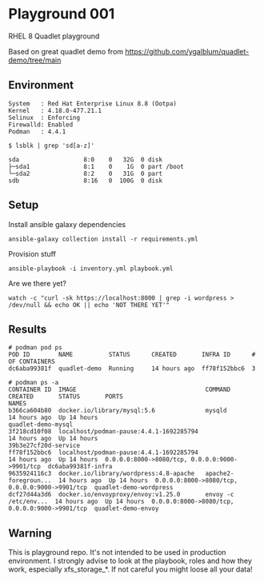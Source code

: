 # Playground 001

RHEL 8 Quadlet playground

Based on great quadlet demo from https://github.com/ygalblum/quadlet-demo/tree/main

## Environment

```
System   : Red Hat Enterprise Linux 8.8 (Ootpa)
Kernel   : 4.18.0-477.21.1
Selinux  : Enforcing
Firewalld: Enabled
Podman   : 4.4.1
```

```
$ lsblk | grep 'sd[a-z]'

sda                  8:0    0   32G  0 disk
├─sda1               8:1    0    1G  0 part /boot
└─sda2               8:2    0   31G  0 part
sdb                  8:16   0  100G  0 disk
```

## Setup

Install ansible galaxy dependencies
```
ansible-galaxy collection install -r requirements.yml
```

Provision stuff
```
ansible-playbook -i inventory.yml playbook.yml
```

Are we there yet?
```
watch -c "curl -sk https://localhost:8000 | grep -i wordpress > /dev/null && echo OK || echo 'NOT THERE YET'"
```

## Results

```
# podman pod ps
POD ID        NAME          STATUS      CREATED       INFRA ID      # OF CONTAINERS
dc6aba99381f  quadlet-demo  Running     14 hours ago  ff78f152bbc6  3
```

```
# podman ps -a
CONTAINER ID  IMAGE                                    COMMAND               CREATED       STATUS       PORTS                                           NAMES
b366ca604b80  docker.io/library/mysql:5.6              mysqld                14 hours ago  Up 14 hours                                                  quadlet-demo-mysql
3f218cd10f08  localhost/podman-pause:4.4.1-1692285794                        14 hours ago  Up 14 hours                                                  39b3e27cf20d-service
ff78f152bbc6  localhost/podman-pause:4.4.1-1692285794                        14 hours ago  Up 14 hours  0.0.0.0:8000->8080/tcp, 0.0.0.0:9000->9901/tcp  dc6aba99381f-infra
9635924116c3  docker.io/library/wordpress:4.8-apache   apache2-foregroun...  14 hours ago  Up 14 hours  0.0.0.0:8000->8080/tcp, 0.0.0.0:9000->9901/tcp  quadlet-demo-wordpress
dcf27d44a3d6  docker.io/envoyproxy/envoy:v1.25.0       envoy -c /etc/env...  14 hours ago  Up 14 hours  0.0.0.0:8000->8080/tcp, 0.0.0.0:9000->9901/tcp  quadlet-demo-envoy
```

## Warning

This is playground repo. It's not intended to be used in production environment. I strongly advise to look at the playbook, roles and how they work, especially xfs_storage_*. If not careful you might loose all your data!
